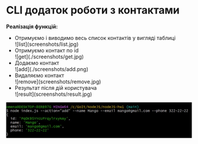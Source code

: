 <h1>CLI додаток роботи з контактами</h1>

<b>Реалізація функцій:</b>

<ul>
<li>Отримуємо і виводимо весь список контактів у вигляді таблиці</li>
![list](screenshots/list.jpg)
<li>Отримуємо контакт по id</li>
![get](./screenshots/get.jpg)
<li>Додаємо контакт</li>
![add](./screenshots/add.png)
<li>Видаляємо контакт</li>
![remove](screenshots/remove.jpg)
<li>Результат після дій користувача</li>
![result](screenshots/result.jpg)
</ul>

![add](./screenshots/add.png)
